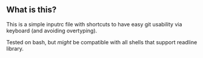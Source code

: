 What is this?
--------------------

This is a simple inputrc file with shortcuts to have easy git
usability via keyboard (and avoiding overtyping).

Tested on bash, but *might* be compatible with all shells that
support readline library.

